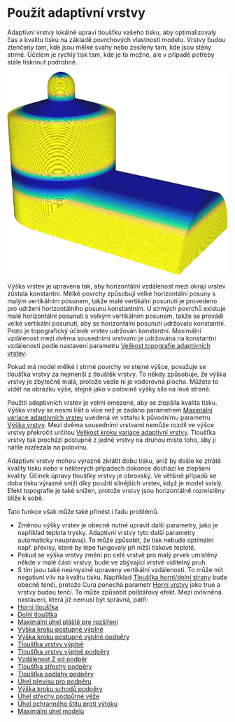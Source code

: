 Použít adaptivní vrstvy
====
Adaptivní vrstvy lokálně upraví tloušťku vašeho tisku, aby optimalizovaly čas a kvalitu tisku na základě povrchových vlastností modelu. Vrstvy budou ztenčeny tam, kde jsou mělké svahy nebo zesíleny tam, kde jsou stěny strmé. Účelem je rychlý tisk tam, kde je to možné, ale v případě potřeby stále tisknout podrobně.

![U barevného schématu "tloušťky vrstvy" můžete vidět, že barva tenčí vrstvy je modrá a tlustší vrstvy žlutá](../../../articles/images/adaptive_layer_height_enabled.png)

Výška vrstev je upravena tak, aby horizontální vzdálenost mezi okraji vrstev zůstala konstantní. Mělké povrchy způsobují velké horizontální posuny s malým vertikálním posunem, takže malé vertikální posunutí je provedeno pro udržení horizontálního posunu konstantním. U strmých povrchů existuje malé horizontální posunutí s velkým vertikálním posunem, takže se provádí velké vertikální posunutí, aby se horizontální posunutí udržovalo konstantní. Proto je topografický účinek vrstev udržován konstantní. Maximální vzdálenost mezi dvěma sousedními vrstvami je udržována na konstantní vzdálenosti podle nastavení parametru [Velikost topografie adaptivních vrstev](adaptive_layer_height_threshold.md).

Pokud má model mělké i strmé povrchy ve stejné výšce, považuje se tloušťka vrstvy za nejmenší z tlouštěk vrstvy. To někdy způsobuje, že výška vrstvy je zbytečně malá, protože vedle ní je vodorovná plocha. Můžete to vidět na obrázku výše, stejně jako v polovině výšky sila na levé straně.

Použití adaptivních vrstev je velmi omezené, aby se zlepšila kvalita tisku. Výška vrstvy se nesmí lišit o více než je zadáno parametrem [Maximální variace adaptivních vrstev](adaptive_layer_height_variation.md) uvedená ve vztahu k původnímu parametru [Výška vrstvy](../resolution/layer_height.md). Mezi dvěma sousedními vrstvami nemůže rozdíl ve výšce vrstvy překročit určitou [Velikost kroku variace adaptivní vrstvy](adaptive_layer_height_variation_step.md). Tloušťka vrstvy tak prochází postupně z jedné vrstvy na druhou místo toho, aby ji náhle rozřezala na polovinu.

Adaptivní vrstvy mohou výrazně zkrátit dobu tisku, aniž by došlo ke ztrátě kvality tisku nebo v některých případech dokonce dochází ke zlepšení kvality. Účinek úpravy tloušťky vrstvy je obrovský. Ve většině případů se doba tisku výrazně sníží díky použití silnějších vrstev, když je model svislý. Efekt topografie je také snížen, protože vrstvy jsou horizontálně rozmístěny blíže k sobě.

Tato funkce však může také přinést i řadu problémů.
* Změnou výšky vrstev je obecně nutné upravit další parametry, jako je například teplota trysky. Adaptivní vrstvy tyto další parametry automaticky neupravují. To může způsobit, že tisk nebude optimální např. převisy, které by lépe fungovaly při nižší tiskové teplotě.
* Pokud se výška vrstvy změní po celé vrstvě pro malý prvek umístěný někde v malé části vrstvy, bude ve zbývající vrstvě viditelný pruh.
* S tím jsou také neúmyslně upraveny vertikální vzdálenosti. To může mít negativní vliv na kvalitu tisku. Například [Tloušťka horní/dolní strany](../shell/top_bottom_thickness.md) bude obecně tenčí, protože Cura ponechá parametr [Horní vrstvy](../shell/top_layers.md) jako true a vrstvy budou tenčí. To může způsobit polštářový efekt. Mezi ovlivněná nastavení, která již nemusí být správná, patří:
* [Horní tloušťka](../shell/top_thickness.md)
* [Dolní tloušťka](../shell/bottom_thickness.md)
* [Maximální úhel pláště pro rozšíření](../infill/max_skin_angle_for_expansion.md)
* [Výška kroku postupné výplně](../infill/gradual_infill_step_height.md)
* [Výška kroku postupné výplně podpěry](../support/gradual_support_infill_step_height.md)
* [Tloušťka vrstvy výplně](../infill/infill_sparse_thickness.md)
* [Tloušťka vrstvy výplně podpěry](../support/support_infill_sparse_thickness.md)
* [Vzdálenost Z od podpěr](../support/support_z_distance.md)
* [Tloušťka střechy podpěry](../support/support_roof_height.md)
* [Tloušťka podlahy podpěry](../support/support_bottom_height.md)
* [Úhel převisu pro podpěru](../support/support_angle.md)
* [Výška kroku schodů podpěry](../support/support_bottom_stair_step_height.md)
* [Úhel střechy podpůrné věže](../support/support_tower_roof_angle.md)
* [Úhel ochranného štítu proti výtoku](../dual/ooze_shield_angle.md)
* [Maximální úhel modelu](../experimental/conical_overhang_angle.md)